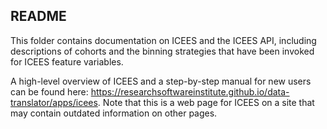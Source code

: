 ## README

This folder contains documentation on ICEES and the ICEES API, including descriptions of cohorts and the binning strategies that have been invoked for ICEES feature variables.

A high-level overview of ICEES and a step-by-step manual for new users can be found here: https://researchsoftwareinstitute.github.io/data-translator/apps/icees. Note that this is a web page for ICEES on a site that may contain outdated information on other pages.
